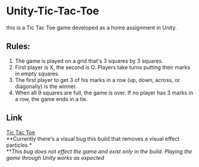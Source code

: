 # Unity-Tic-Tac-Toe

this is a Tic Tac Toe game developed as a home assignment in Unity.
## Rules:
1. The game is played on a grid that's 3 squares by 3 squares.
2. First player is X, the second is O. Players take turns putting their marks in empty squares.
3. The first player to get 3 of his marks in a row (up, down, across, or diagonally) is the winner.
4. When all 9 squares are full, the game is over. If no player has 3 marks in a row, the game ends in a tie.

## Link
[Tic Tac Toe](https://simmer.io/@ziv5ha/tic-tac-toe)\
**Currently there's a visual bug this build that removes a visual effect particles.*\
***This bug does not effect the game and exist only in the build. Playing the game through Unity works as expected*
